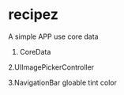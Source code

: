 # recipez
A simple APP use core data

1. CoreData 

2.UIImagePickerController

3.NavigationBar gloable tint color